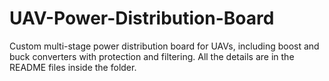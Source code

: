 # UAV-Power-Distribution-Board
Custom multi-stage power distribution board for UAVs, including boost and buck converters with protection and filtering.
All the details are in the README files inside the folder.
